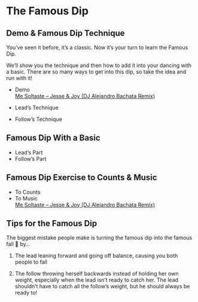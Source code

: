 # The Famous Dip

## Demo & Famous Dip Technique

You’ve seen it before, it’s a classic. Now it’s your turn to learn the Famous Dip.

We’ll show you the technique and then how to add it into your dancing with a basic. There are so many ways to get into this dip, so take the idea and run with it!

* Demo
<br>[Me Soltaste – Jesse & Joy (DJ Alejandro Bachata Remix)](https://www.youtube.com/watch?v=mL2XaAFehEQ)

* Lead’s Technique
* Follow’s Technique

## Famous Dip With a Basic

* Lead’s Part
* Follow’s Part

## Famous Dip Exercise to Counts & Music

* To Counts
* To Music
<br>[Me Soltaste – Jesse & Joy (DJ Alejandro Bachata Remix)](https://www.youtube.com/watch?v=mL2XaAFehEQ)

## Tips for the Famous Dip

The biggest mistake people make is turning the famous dip into the famous fall 🤣 by…

1) The lead leaning forward and going off balance, causing you both people to fall

2) The follow throwing herself backwards instead of holding her own weight, especially when the lead isn’t ready to catch her. The lead shouldn’t have to catch all the follow’s weight, but he should always be ready to!